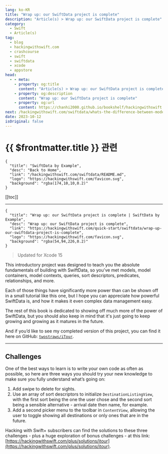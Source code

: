 ```yaml
---
lang: ko-KR
title: "Wrap up: our SwiftData project is complete"
description: "Article(s) > Wrap up: our SwiftData project is complete"
category:
  - Swift
  - Article(s)
tag: 
  - blog
  - hackingwithswift.com
  - crashcourse
  - swift
  - swiftdata
  - xcode
  - appstore
head:
  - - meta:
    - property: og:title
      content: "Article(s) > Wrap up: our SwiftData project is complete"
    - property: og:description
      content: "Wrap up: our SwiftData project is complete"
    - property: og:url
      content: https://chanhi2000.github.io/bookshelf/hackingwithswift.com/swiftdata/wrap-up-our-swiftdata-project-is-complete.html
next: /hackingwithswift.com/swiftdata/whats-the-difference-between-modelcontainer-modelcontext-and-modelconfiguration.md
date: 2023-10-12
isOriginal: false
---
```


# {{ $frontmatter.title }} 관련

```component VPCard
{
  "title": "SwiftData by Example",
  "desc": "Back to Home",
  "link": "/hackingwithswift.com/swiftdata/README.md",
  "logo": "https://hackingwithswift.com/favicon.svg",
  "background": "rgba(174,10,10,0.2)"
}
```

[[toc]]

---

```component VPCard
{
  "title": "Wrap up: our SwiftData project is complete | SwiftData by Example",
  "desc": "Wrap up: our SwiftData project is complete",
  "link": "https://hackingwithswift.com/quick-start/swiftdata/wrap-up-our-swiftdata-project-is-complete", 
  "logo": "https://hackingwithswift.com/favicon.svg",
  "background": "rgba(54,94,226,0.2)"
}
```

> Updated for Xcode 15

<VidStack src="youtube/bx3U10UHCnU" />

This introductory project was designed to teach you the absolute fundamentals of building with SwiftData, so you've met models, model containers, model contexts, queries, sort descriptors, predicates, relationships, and more.

Each of those things have significantly more power than can be shown off in a small tutorial like this one, but I hope you can appreciate how powerful SwiftData is, and how it makes it even complex data management easy.

The rest of this book is dedicated to showing off much more of the power of SwiftData, but you should also keep in mind that it's just going to keep growing and growing as it matures in the future.

And if you’d like to see my completed version of this project, you can find it here on GitHub: [<FontIcon icon="iconfont icon-github"/>`twostraws/iTour`](https://github.com/twostraws/iTour).

---

## Challenges

One of the best ways to learn is to write your own code as often as possible, so here are three ways you should try your new knowledge to make sure you fully understand what’s going on:

1. Add swipe to delete for sights.
2. Use an array of sort descriptors to initialize `DestinationListingView`, with the first sort being the one the user chose and the second sort being a sensible alternative - arrival date then name, for example.
3. Add a second picker menu to the toolbar in `ContentView`, allowing the user to toggle showing all destinations or only ones that are in the future.

Hacking with Swift+ subscribers can find the solutions to these three challenges - plus a huge exploration of bonus challenges - at this link: [https://hackingwithswift.com/plus/solutions/itour](https://hackingwithswift.com/plus/solutions/itour).



